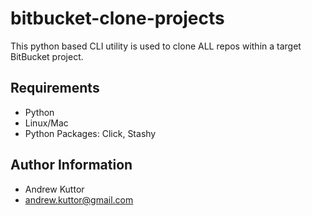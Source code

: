 bitbucket-clone-projects
=========

This python based CLI utility is used to clone ALL repos within a target BitBucket project.

Requirements
------------

- Python
- Linux/Mac
- Python Packages: Click, Stashy

Author Information
------------------

- Andrew Kuttor
- andrew.kuttor@gmail.com
